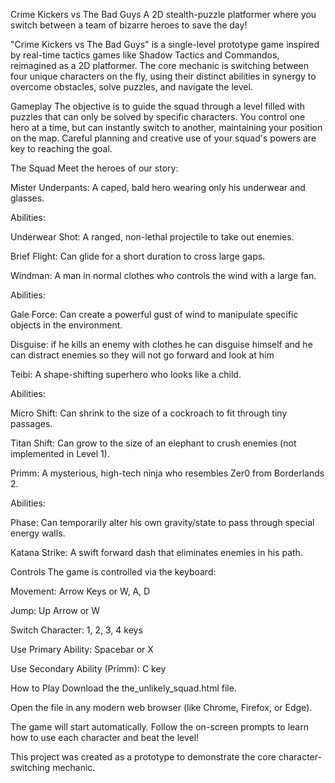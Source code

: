 Crime Kickers vs The Bad Guys
A 2D stealth-puzzle platformer where you switch between a team of bizarre heroes to save the day!

"Crime Kickers vs The Bad Guys" is a single-level prototype game inspired by real-time tactics games like Shadow Tactics and Commandos, reimagined as a 2D platformer. The core mechanic is switching between four unique characters on the fly, using their distinct abilities in synergy to overcome obstacles, solve puzzles, and navigate the level.

Gameplay
The objective is to guide the squad through a level filled with puzzles that can only be solved by specific characters. You control one hero at a time, but can instantly switch to another, maintaining your position on the map. Careful planning and creative use of your squad's powers are key to reaching the goal.

The Squad
Meet the heroes of our story:

Mister Underpants: A caped, bald hero wearing only his underwear and glasses.

Abilities:

Underwear Shot: A ranged, non-lethal projectile to take out enemies.

Brief Flight: Can glide for a short duration to cross large gaps.

Windman: A man in normal clothes who controls the wind with a large fan.

Abilities:

Gale Force: Can create a powerful gust of wind to manipulate specific objects in the environment.

Disguise: if he kills an enemy with clothes he can disguise himself and he can distract enemies so they will not go forward and look at him

Teibi: A shape-shifting superhero who looks like a child.

Abilities:

Micro Shift: Can shrink to the size of a cockroach to fit through tiny passages.

Titan Shift: Can grow to the size of an elephant to crush enemies (not implemented in Level 1).

Primm: A mysterious, high-tech ninja who resembles Zer0 from Borderlands 2.

Abilities:

Phase: Can temporarily alter his own gravity/state to pass through special energy walls.

Katana Strike: A swift forward dash that eliminates enemies in his path.

Controls
The game is controlled via the keyboard:

Movement: Arrow Keys or W, A, D

Jump: Up Arrow or W

Switch Character: 1, 2, 3, 4 keys

Use Primary Ability: Spacebar or X

Use Secondary Ability (Primm): C key

How to Play
Download the the_unlikely_squad.html file.

Open the file in any modern web browser (like Chrome, Firefox, or Edge).

The game will start automatically. Follow the on-screen prompts to learn how to use each character and beat the level!

This project was created as a prototype to demonstrate the core character-switching mechanic.